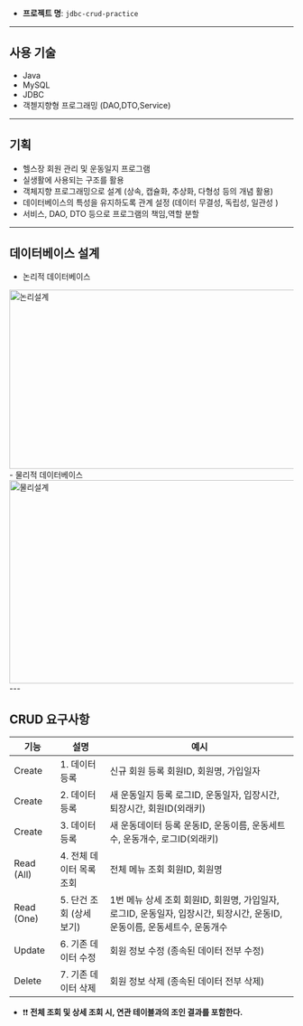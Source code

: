 - **프로젝트 명**: `jdbc-crud-practice`
---

## 사용 기술

- Java  
- MySQL  
- JDBC
- 객첻지향형 프로그래밍 (DAO,DTO,Service)

---

## 기획

- 헬스장 회원 관리 및 운동일지 프로그램
- 실생활에 사용되는 구조를 활용
- 객체지향 프로그래밍으로 설계 (상속, 캡슐화, 추상화, 다형성 등의 개념 활용)
- 데이터베이스의 특성을 유지하도록 관계 설정 (데이터 무결성, 독립성, 일관성 )
- 서비스, DAO, DTO 등으로 프로그램의 책임,역할 분할

---

## 데이터베이스 설계
- 논리적 데이터베이스
<img width="1045" height="317" alt="논리설계" src="https://github.com/user-attachments/assets/d51843fd-12c6-43d8-b7cb-08639f6f858e" />
- 물리적 데이터베이스
<img width="1036" height="360" alt="물리설계" src="https://github.com/user-attachments/assets/9ce858a8-f785-4c28-a124-2096bd9137f3" />
---

## CRUD 요구사항

| 기능       | 설명                  | 예시     |
|------------|-----------------------|------------------|
| Create     | 1. 데이터 등록            |신규 회원 등록     회원ID, 회원명, 가입일자 
| Create     | 2. 데이터 등록            |새 운동일지  등록  로그ID, 운동일자, 입장시간, 퇴장시간, 회원ID(외래키)
| Create     | 3. 데이터 등록            |새 운동데이터 등록 운동ID, 운동이름, 운동세트수, 운동개수, 로그ID(외래키)
| Read (All) | 4. 전체 데이터 목록 조회  |전체 메뉴 조회      회원ID, 회원명
| Read (One) | 5. 단건 조회 (상세 보기)  |1번 메뉴 상세 조회  회원ID, 회원명, 가입일자, 로그ID, 운동일자, 입장시간, 퇴장시간, 운동ID, 운동이름, 운동세트수, 운동개수
| Update     | 6. 기존 데이터 수정       |회원 정보 수정  (종속된 데이터 전부 수정)
| Delete     | 7. 기존 데이터 삭제       |회원 정보 삭제  (종속된 데이터 전부 삭제)

- ❗❗ **전체 조회 및 상세 조회 시, 연관 테이블과의 조인 결과를 포함한다.**

